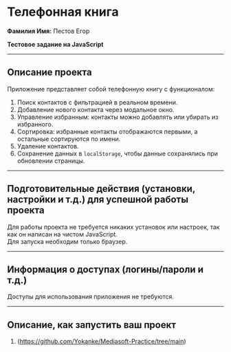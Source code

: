 # Телефонная книга

**Фамилия Имя:** Пестов Егор

**Тестовое задание на JavaScript**  

---

## Описание проекта  
Приложение представляет собой телефонную книгу с функционалом:  
1. Поиск контактов с фильтрацией в реальном времени.  
2. Добавление нового контакта через модальное окно.  
3. Управление избранным: контакты можно добавлять или убирать из избранного.  
4. Сортировка: избранные контакты отображаются первыми, а остальные сортируются по имени.  
5. Удаление контактов.  
6. Сохранение данных в `localStorage`, чтобы данные сохранялись при обновлении страницы.  

---

## Подготовительные действия (установки, настройки и т.д.) для успешной работы проекта  
Для работы проекта не требуется никаких установок или настроек, так как он написан на чистом JavaScript.  
Для запуска необходим только браузер.  

---

## Информация о доступах (логины/пароли и т.д.)  
Доступы для использования приложения не требуются.  

---

## Описание, как запустить ваш проект  
1. (https://github.com/Yokanke/Mediasoft-Practice/tree/main)
